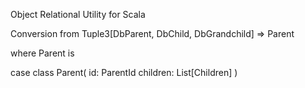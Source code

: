 Object Relational Utility for Scala

Conversion from Tuple3[DbParent, DbChild, DbGrandchild] => Parent

where Parent is

case class Parent(
  id: ParentId
  children: List[Children]
)



